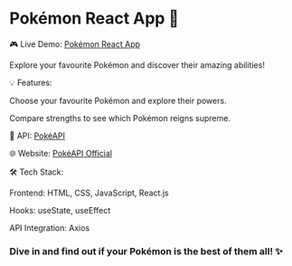 # Pokémon React App 🚀

🎮 Live Demo: [Pokémon React App](https://pokemon-app-one-blush.vercel.app/)

Explore your favourite Pokémon and discover their amazing abilities!

💡 Features:

Choose your favourite Pokémon and explore their powers.

Compare strengths to see which Pokémon reigns supreme.


🔗 API: [PokéAPI](https://pokeapi.co/api/v2/pokemon)

🌐 Website: [PokéAPI Official](https://pokeapi.co/)

🛠 Tech Stack:

Frontend: HTML, CSS, JavaScript, React.js

Hooks: useState, useEffect

API Integration: Axios

### Dive in and find out if your Pokémon is the best of them all! ✨
